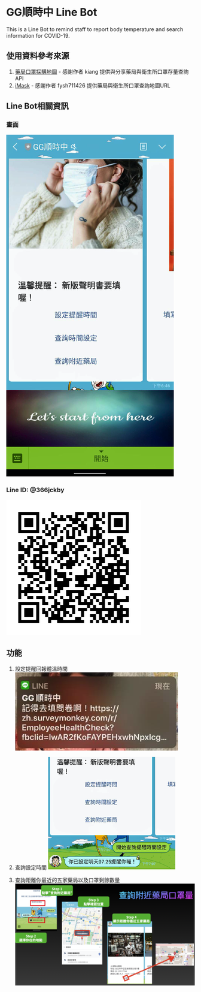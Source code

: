 # GG順時中 Line Bot
 This is a Line Bot to remind staff to report body temperature and search information for COVID-19.

## 使用資料參考來源
 1. [藥局口罩採購地圖](https://github.com/kiang/pharmacies) - 感謝作者 kiang 提供與分享藥局與衛生所口罩存量查詢API
 2. [iMask](https://github.com/fysh711426/iMask) - 感謝作者 fysh711426 提供藥局與衛生所口罩查詢地圖URL

## Line Bot相關資訊
### 畫面
![Main](https://github.com/weizhe0422/GGQuestionnaireReminder/blob/master/Screenshots/Main.jpg)

### Line ID: @366jckby
![LineID](https://github.com/weizhe0422/GGQuestionnaireReminder/blob/master/Screenshots/366jckby.png)

## 功能
 1. 設定提醒回報體溫時間
  ![Remind](https://github.com/weizhe0422/GGQuestionnaireReminder/blob/master/Screenshots/Remind.png)

 2. 查詢設定時間
 ![LookupSetting](https://github.com/weizhe0422/GGQuestionnaireReminder/blob/master/Screenshots/LookupSetting.jpg) 

3. 查詢距離你最近的五家藥局以及口罩剩餘數量
 ![LookupMaskInfo](https://github.com/weizhe0422/GGQuestionnaireReminder/blob/master/Screenshots/LookupMaskInfo.png)
 